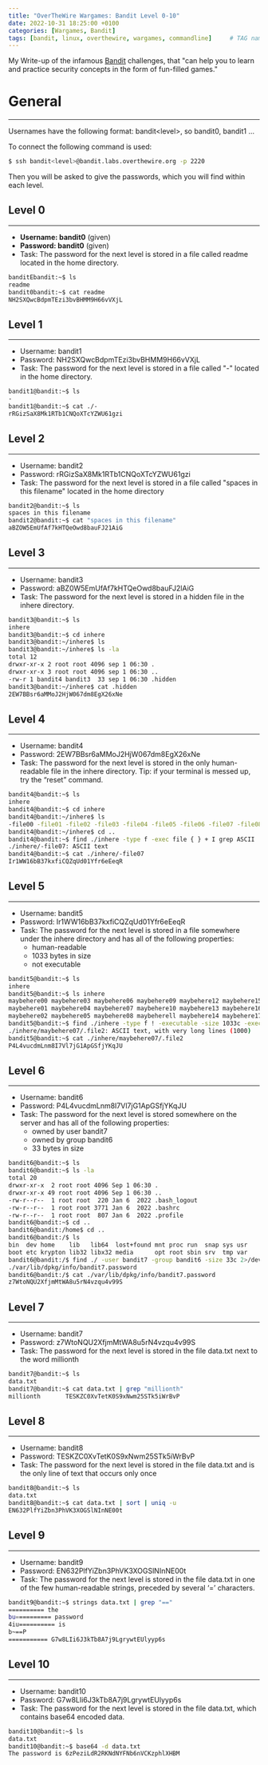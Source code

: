 ```yaml
---
title: "OverTheWire Wargames: Bandit Level 0-10"
date: 2022-10-31 18:25:00 +0100
categories: [Wargames, Bandit]
tags: [bandit, linux, overthewire, wargames, commandline]     # TAG names should always be lowercase
---
```



My Write-up of the infamous [Bandit](https://overthewire.org/wargames/bandit/) challenges, that "can help you to learn and practice security concepts in the form of fun-filled games."

# General
<hr>

Usernames have the following format: bandit\<level>, so bandit0, bandit1 ...

To connect the following command is used:
```bash
$ ssh bandit<level>@bandit.labs.overthewire.org -p 2220
```
Then you will be asked to give the passwords, which you will find within each level.

## Level 0

<hr>

- **Username: bandit0** (given) <br>
- **Password: bandit0** (given) <br>
- Task: The password for the next level is stored in a file called readme located in the home directory.

```bash
banditEbandit:~$ ls 
readme 
bandit0bandit:~$ cat readme 
NH2SXQwcBdpmTEzi3bvBHMM9H66vVXjL 
```

## Level 1

<hr>

- Username: bandit1 <br>
- Password: NH2SXQwcBdpmTEzi3bvBHMM9H66vVXjL <br>
- Task: The password for the next level is stored in a file called "-" located in the home directory.

```bash
bandit1@bandit:~$ ls 
-
bandit1@bandit:~$ cat ./-
rRGizSaX8Mk1RTb1CNQoXTcYZWU61gzi 
```

## Level 2

<hr>

- Username: bandit2 <br>
- Password: rRGizSaX8Mk1RTb1CNQoXTcYZWU61gzi <br>
- Task: The password for the next level is stored in a file called "spaces in this filename" located in the home directory

```bash
bandit2@bandit:~$ ls 
spaces in this filename 
bandit2@bandit:~$ cat "spaces in this filename" 
aBZOW5EmUfAf7kHTQeOwd8bauFJ21AiG 
```

## Level 3

<hr>

- Username: bandit3 <br>
- Password: aBZ0W5EmUfAf7kHTQeOwd8bauFJ2lAiG <br>
- Task: The password for the next level is stored in a hidden file in the inhere directory.

```bash
bandit3@bandit:~$ ls 
inhere 
bandit3@bandit:~$ cd inhere 
bandit3@bandit:~/inhere$ ls 
bandit3@bandit:~/inhere$ ls -la 
total 12 
drwxr-xr-x 2 root root 4096 sep 1 06:30 .
drwxr-xr-x 3 root root 4096 sep 1 06:30 ..
-rw-r 1 bandit4 bandit3  33 sep 1 06:30 .hidden
bandit3@bandit:~/inhere$ cat .hidden 
2EW7BBsr6aMMoJ2HjW067dm8EgX26xNe 
```

## Level 4

<hr>

- Username: bandit4 <br>
- Password: 2EW7BBsr6aMMoJ2HjW067dm8EgX26xNe <br>
- Task: The password for the next level is stored in the only human-readable file in the inhere directory. Tip: if your terminal is messed up, try the “reset” command.

```bash
bandit4@bandit:~$ ls
inhere 
bandit4@bandit:~$ cd inhere 
bandit4@bandit:~/inhere$ ls 
-file00 -file01 -file02 -file03 -file04 -file05 -file06 -file07 -file08 -file09 
bandit4@bandit:~/inhere$ cd ..
bandit4@bandit:~$ find ./inhere -type f -exec file { } + I grep ASCII 
./inhere/-file07: ASCII text 
bandit4@bandit:~$ cat ./inhere/-file07 
Ir1WW16bB37kxfiCQZqUd01Yfr6eEeqR 

```

## Level 5

<hr>

- Username: bandit5 <br>
- Password: Ir1WW16bB37kxfiCQZqUd01Yfr6eEeqR <br>
- Task: The password for the next level is stored in a file somewhere under the inhere directory and has all of the following properties:
  * human-readable
  * 1033 bytes in size
  * not executable

```bash
bandit5@bandit:~$ ls
inhere 
bandit5@bandit:~$ ls inhere 
maybehere00 maybehere03 maybehere06 maybehere09 maybehere12 maybehere15 maybehere18 
maybehere01 maybehere04 maybehere07 maybehere10 maybehere13 maybehere16 maybehere19 
maybehere02 maybehere05 maybehere08 maybeherell maybehere14 maybehere17 
bandit5@bandit:~$ find ./inhere -type f ! -executable -size 1033c -exec file { } + I grep ASCII 
./inhere/maybehere07/.file2: ASCII text, with very long lines (1000) 
bandit5@bandit:~$ cat ./inhere/maybehere07/.file2 
P4L4vucdmLnm8I7Vl7jG1ApGSfjYKqJU 
```

## Level 6

<hr>

- Username: bandit6 <br>
- Password: P4L4vucdmLnm8I7Vl7jG1ApGSfjYKqJU <br>
- Task: The password for the next level is stored somewhere on the server and has all of the following properties:
  - owned by user bandit7
  - owned by group bandit6
  - 33 bytes in size

```bash
bandit6@bandit:~$ ls 
bandit6@bandit:~$ ls -la 
total 20 
drwxr-xr-x  2 root root 4096 Sep 1 06:30 .
drwxr-xr-x 49 root root 4096 Sep 1 06:30 ..
-rw-r--r--  1 root root  220 Jan 6  2022 .bash_logout
-rw-r--r--  1 root root 3771 Jan 6  2022 .bashrc 
-rw-r--r--  1 root root  807 Jan 6  2022 .profile 
bandit6@bandit:~$ cd ..
bandit6@bandit:/home$ cd .. 
bandit6@bandit:/$ ls 
bin  dev home    lib   lib64  lost+found mnt proc run  snap sys usr
boot etc krypton lib32 libx32 media      opt root sbin srv  tmp var
bandit6@bandit:/$ find ./ -user bandit7 -group bandit6 -size 33c 2>/dev/null 
./var/lib/dpkg/info/bandit7.password 
bandit6@bandit:/$ cat ./var/lib/dpkg/info/bandit7.password 
z7WtoNQU2XfjmMtWA8u5rN4vzqu4v99S 
```

## Level 7

<hr>

- Username: bandit7 <br>
- Password: z7WtoNQU2XfjmMtWA8u5rN4vzqu4v99S <br>
- Task: The password for the next level is stored in the file data.txt next to the word millionth

```bash
bandit7@bandit:~$ ls  
data.txt 
bandit7@bandit:~$ cat data.txt | grep "millionth" 
millionth       TESKZC0XvTetK0S9xNwm25STk5iWrBvP 
```

## Level 8

<hr>

- Username: bandit8 <br>
- Password: TESKZC0XvTetK0S9xNwm25STk5iWrBvP <br>
- Task: The password for the next level is stored in the file data.txt and is the only line of text that occurs only once

```bash
bandit8@bandit:~$ ls 
data.txt
bandit8@bandit:~$ cat data.txt | sort | uniq -u 
EN632PlfYiZbn3PhVK3XOGSlNInNE00t
```

## Level 9

<hr>

- Username: bandit9 <br>
- Password: EN632PlfYiZbn3PhVK3XOGSlNInNE00t <br>
- Task: The password for the next level is stored in the file data.txt in one of the few human-readable strings, preceded by several ‘=’ characters.

```bash
bandit9@bandit:~$ strings data.txt | grep "=="
========== the 
bu========== password 
4iu========== is 
b~==P
=========== G7w8LIi6J3kTb8A7j9LgrywtEUlyyp6s 
```

## Level 10

<hr>

- Username: bandit10 <br>
- Password: G7w8LIi6J3kTb8A7j9LgrywtEUlyyp6s <br>
- Task: The password for the next level is stored in the file data.txt, which contains base64 encoded data.

```bash
bandit10@bandit:~$ ls 
data.txt 
bandit10@bandit:~$ base64 -d data.txt 
The password is 6zPeziLdR2RKNdNYFNb6nVCKzphlXHBM 
```